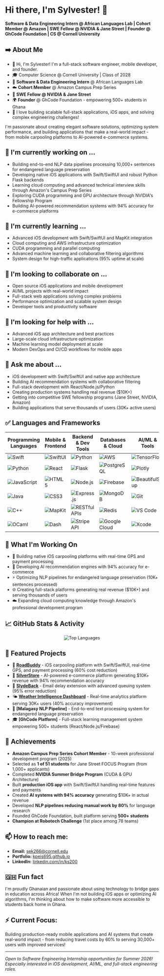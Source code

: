 # Hi there, I'm Sylvester! 👋
**Software & Data Engineering Intern @ African Languages Lab | Cohort Member @ Amazon | SWE Fellow @ NVIDIA & Jane Street | Founder @ GhCode Foundation | CS @ Cornell University**

## ➡️ About Me
* 👋 Hi, I'm Sylvester! I'm a full-stack software engineer, mobile developer, and founder.
* 🎓 Computer Science @ Cornell University | Class of 2028  
* 💼 **Software & Data Engineering Intern** @ African Languages Lab  
* ☁️ **Cohort Member** @ Amazon Campus Prep Series
* 🚀 **SWE Fellow @ NVIDIA & Jane Street**  
* 🌍 **Founder** @ GhCode Foundation - empowering 500+ students in Ghana
* 🎯 I love building scalable full-stack applications, iOS apps, and solving complex engineering challenges!

I'm passionate about creating elegant software solutions, optimizing system performance, and building applications that make a real-world impact - from mobile carpooling platforms to AI-powered e-commerce systems.

## 🔭 I'm currently working on ...
- Building end-to-end NLP data pipelines processing 10,000+ sentences for endangered language preservation
- Developing native iOS applications with Swift/SwiftUI and robust Python Flask backends
- Learning cloud computing and advanced technical interview skills through Amazon's Campus Prep Series
- Exploring CUDA programming and GPU architecture through NVIDIA's Fellowship Program
- Building AI-powered recommendation systems with 94% accuracy for e-commerce platforms

## 🌱 I'm currently learning ...
- Advanced iOS development with Swift/SwiftUI and MapKit integration
- Cloud computing and AWS infrastructure optimization
- CUDA programming and parallel computing
- Advanced machine learning and collaborative filtering algorithms
- System design for high-traffic applications (95% uptime at scale)

## 👯 I'm looking to collaborate on ...
- Open source iOS applications and mobile development
- AI/ML projects with real-world impact
- Full-stack web applications solving complex problems
- Performance optimization and scalable system design
- Developer tools and productivity software

## 🤔 I'm looking for help with ...
- Advanced iOS app architecture and best practices
- Large-scale cloud infrastructure optimization
- Machine learning model deployment at scale
- Modern DevOps and CI/CD workflows for mobile apps

## 💬 Ask me about ...
- iOS development with Swift/SwiftUI and native app architecture
- Building AI recommendation systems with collaborative filtering
- Full-stack development with React/Node.js/Python
- Creating production systems handling real revenue ($10K+)
- Getting into competitive SWE fellowship programs (Jane Street, NVIDIA, Amazon)
- Building applications that serve thousands of users (30K+ active users)

## ✅ Languages and Frameworks

| **Programming Languages** | **Mobile & Frontend** | **Backend & Dev Tools** | **Databases & Cloud** | **AI/ML & Tools** |
|---------------------------|----------------------|-------------------------|----------------------|-------------------|
| ![Swift](https://img.shields.io/badge/-Swift-FA7343?style=flat&logo=swift&logoColor=white) | ![SwiftUI](https://img.shields.io/badge/-SwiftUI-007ACC?style=flat&logo=swift&logoColor=white) | ![Python](https://img.shields.io/badge/-Python-3776AB?style=flat&logo=python&logoColor=white) | ![AWS](https://img.shields.io/badge/-AWS-232F3E?style=flat&logo=amazon-aws&logoColor=white) | ![TensorFlow](https://img.shields.io/badge/-TensorFlow-FF6F00?style=flat&logo=tensorflow&logoColor=white) |
| ![Python](https://img.shields.io/badge/-Python-3776AB?style=flat&logo=python&logoColor=white) | ![React](https://img.shields.io/badge/-React-61DAFB?style=flat&logo=react&logoColor=black) | ![Flask](https://img.shields.io/badge/-Flask-000000?style=flat&logo=flask&logoColor=white) | ![PostgreSQL](https://img.shields.io/badge/-PostgreSQL-336791?style=flat&logo=postgresql&logoColor=white) | ![Plotly](https://img.shields.io/badge/-Plotly-3F4F75?style=flat&logo=plotly&logoColor=white) |
| ![JavaScript](https://img.shields.io/badge/-JavaScript-F7DF1E?style=flat&logo=javascript&logoColor=black) | ![HTML5](https://img.shields.io/badge/-HTML5-E34F26?style=flat&logo=html5&logoColor=white) | ![Node.js](https://img.shields.io/badge/-Node.js-339933?style=flat&logo=node.js&logoColor=white) | ![Firebase](https://img.shields.io/badge/-Firebase-FFCA28?style=flat&logo=firebase&logoColor=black) | ![BeautifulSoup](https://img.shields.io/badge/-BeautifulSoup-47A248?style=flat&logo=python&logoColor=white) |
| ![Java](https://img.shields.io/badge/-Java-007396?style=flat&logo=java&logoColor=white) | ![CSS3](https://img.shields.io/badge/-CSS3-1572B6?style=flat&logo=css3&logoColor=white) | ![Express.js](https://img.shields.io/badge/-Express.js-000000?style=flat&logo=express&logoColor=white) | ![MongoDB](https://img.shields.io/badge/-MongoDB-47A248?style=flat&logo=mongodb&logoColor=white) | ![Git](https://img.shields.io/badge/-Git-F05032?style=flat&logo=git&logoColor=white) |
| ![C++](https://img.shields.io/badge/-C++-00599C?style=flat&logo=c%2B%2B&logoColor=white) | ![MapKit](https://img.shields.io/badge/-MapKit-007ACC?style=flat&logo=apple&logoColor=white) | ![RESTful APIs](https://img.shields.io/badge/-REST-FF6C37?style=flat&logo=postman&logoColor=white) | ![Redis](https://img.shields.io/badge/-Redis-DC382D?style=flat&logo=redis&logoColor=white) | ![VS Code](https://img.shields.io/badge/-VS%20Code-007ACC?style=flat&logo=visual-studio-code&logoColor=white) |
| ![OCaml](https://img.shields.io/badge/-OCaml-EC6813?style=flat&logo=ocaml&logoColor=white) | ![Dash](https://img.shields.io/badge/-Dash-00D4AA?style=flat&logo=plotly&logoColor=white) | ![Stripe API](https://img.shields.io/badge/-Stripe-008CDD?style=flat&logo=stripe&logoColor=white) | ![Google Cloud](https://img.shields.io/badge/-Google%20Cloud-4285F4?style=flat&logo=google-cloud&logoColor=white) | ![Xcode](https://img.shields.io/badge/-Xcode-007ACC?style=flat&logo=xcode&logoColor=white) |

## 🚀 What I'm Working On
- 📱 Building native iOS carpooling platforms with real-time GPS and payment processing
- 🤖 Developing AI recommendation engines with 94% accuracy for e-commerce
- ⚡ Optimizing NLP pipelines for endangered language preservation (10K+ sentences processed)
- 🌐 Creating full-stack platforms generating real revenue ($10K+) and serving thousands of users
- ☁️ Expanding cloud computing knowledge through Amazon's professional development program

## 📈 GitHub Stats & Activity

<div align="center">
  
![Top Languages](https://github-readme-stats.vercel.app/api/top-langs/?username=kpeis695&layout=compact&theme=radical&hide_border=true&count_private=true)

</div>

## 🎯 Featured Projects
- 🚗 **[RoadBuddy](https://github.com/kpeis695/RoadBuddy)** - iOS carpooling platform with Swift/SwiftUI, real-time GPS, and payment processing (60% cost reduction)
- 🛒 **[SilverStore](https://github.com/kpeis695/silverstore)** - AI-powered e-commerce platform generating $10K+ revenue with 94% recommendation accuracy
- 📧 **[SlydeBack](https://github.com/kpeis695/SlydeBack)** - Email delay extension with advanced queuing system (95% error reduction)
- 🌤️ **[Weather Intelligence Dashboard](https://ithaca-weather-dashboard.onrender.com/)** - Real-time analytics platform serving 30K+ users (40% accuracy improvement)
- 🔧 **[Malagasy NLP Pipeline]** - End-to-end text processing system for endangered language preservation
- 🎓 **[GhCode Platform]** - Full-stack learning management system empowering 500+ students (React/Node.js/Firebase)

## 🌟 Achievements
- **Amazon Campus Prep Series Cohort Member** - 10-week professional development program (2025)
- Selected as **1 of 51 students** for Jane Street FOCUS Program (from 1,000+ applicants)
- Completed **NVIDIA Summer Bridge Program** (CUDA & GPU Architecture)
- Built **production iOS app** with Swift/SwiftUI handling real-time features and payments
- Created **AI systems with 94% accuracy** generating $10K+ in actual revenue
- Developed **NLP pipelines reducing manual work by 80%** for language research
- Founded GhCode Foundation, built platform serving **500+ students**
- **Champion at Robotech Challenge** (1st place among 78 teams)

## 📫 How to reach me:
- **Email:** sek266@cornell.edu
- **Portfolio:** [kpeis695.github.io](https://kpeis695.github.io)
- **LinkedIn:** [linkedin.com/in/ks200](https://www.linkedin.com/in/ks200/)

## 🇬🇭 Fun fact
I'm proudly Ghanaian and passionate about using technology to bridge gaps in education across Africa! When I'm not building iOS apps or optimizing AI algorithms, I'm thinking about how to make software more accessible to students back home in Ghana.

## ⚡ Current Focus:
Building production-ready mobile applications and AI systems that create real-world impact - from reducing travel costs by 60% to serving 30,000+ users with improved services!

---
*Open to Software Engineering Internship opportunities for Summer 2026! Especially interested in iOS development, AI/ML, and full-stack engineering roles.*
